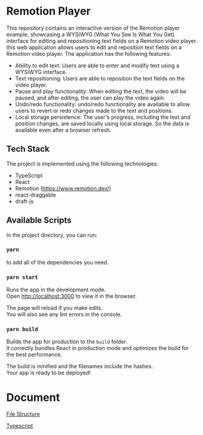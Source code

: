 # Remotion Player

This repository contains an interactive version of the Remotion player example, showcasing a WYSIWYG (What You See Is What You Get) interface for editing and repositioning text fields on a Remotion video player.
this web application allows users to edit and reposition text fields on a Remotion video player. The application has the following features:

- Ability to edit text: Users are able to enter and modify text using a WYSIWYG interface.
- Text repositioning: Users are able to reposition the text fields on the video player.
- Pause and play functionality: When editing the text, the video will be paused, and after editing, the user can play the video again.
- Undo/redo functionality: undo/redo functionality are available to allow users to revert or redo changes made to the text and positions.
- Local storage persistence: The user's progress, including the text and position changes, are saved locally using local storage. So the data is available even after a browser refresh.

## Tech Stack

The project is implemented using the following technologies:

- TypeScript
- React
- Remotion (https://www.remotion.dev/)
- react-draggable
- draft-js

## Available Scripts

In the project directory, you can run:

### `yarn`

to add all of the dependencies you need.

### `yarn start`

Runs the app in the development mode.\
Open [http://localhost:3000](http://localhost:3000) to view it in the browser.

The page will reload if you make edits.\
You will also see any lint errors in the console.

### `yarn build`

Builds the app for production to the `build` folder.\
It correctly bundles React in production mode and optimizes the build for the best performance.

The build is minified and the filenames include the hashes.\
Your app is ready to be deployed!

# Document

[File Structure](https://github.com/elhambagheri1994/video_player/blob/main/docs/fileStructure.md)

[Typescript](https://github.com/elhambagheri1994/video_player/blob/main/docs/typescript.md)
